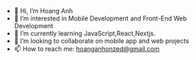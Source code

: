       
- 👋 Hi, I’m Hoang Anh  
- 👀 I’m interested in Mobile Development and Front-End Web Development
- 🌱 I’m currently learning JavaScript,React,Nextjs.
- 💞️ I’m looking to collaborate on mobile app and web projects  
- 📫 How to reach me: [hoanganhonzed@gmail.com](mailto:hoanganhonzed@gmail.com)  


<!---
nhoxlovew/nhoxlovew is a ✨ special ✨ repository because its `README.md` (this file) appears on your GitHub profile.
You can click the Preview link to take a look at your changes.
--->
